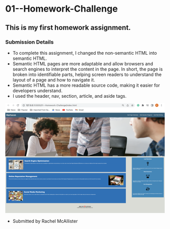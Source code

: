 # 01--Homework-Challenge

## This is my first homework assignment. 

### Submission Details 
- To complete this assignment, I changed the non-semantic HTML into semantic HTML.
- Semantic HTML pages are more adaptable and allow browsers and search engines to interpret the content in the page. In short, the page is broken into identifiable parts, helping screen readers to understand the layout of a page and how to navigate it. 
- Semantic HTML has a more readable source code, making it easier for developers understand. 
- I used the header, nav, section, article, and aside tags.


![test content](./assets/images/Screenshot.png)
- Submitted by Rachel McAllister
